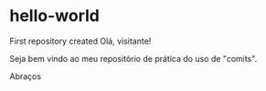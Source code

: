 # hello-world
First repository created
Olá, visitante!

Seja bem vindo ao meu repositório de prática do uso de "comits".

Abraços
